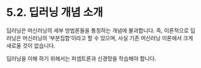 # 5.2. 딥러닝 개념 소개

딥러닝은 머신러닝의 세부 방법론들을 통칭하는 개념에 불과합니다. 즉, 이론적으로 딥러닝은 머신러닝의 ‘부분집합’이라고 할 수 있으며, 사실 기존 머신러닝 이론에서 크게 새로울 것이 없습니다.

딥러닝을 이해 하기 위해서는 퍼셉트론과 신경망을 학습해야 합니다.
